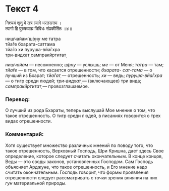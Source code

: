 # Текст 4

निश्चयं शृणु मे तत्र त्यागे भरतसत्तम ।  
त्यागो हि पुरुषव्याघ्र त्रिविधः संप्रकीर्तितः ॥४॥

ниш́чайам̇ ш́р̣н̣у ме татра  
тйа̄ге бхарата-саттама  
тйа̄го хи пуруша-вйа̄гхра  
три-видхат̣ сампракӣртитат̣

_ниш́чайам_ — несомненно; _ш́р̣н̣у_ — услышь; _ме_ — от Меня; _татра_ — там; _тйа̄ге_ — в том, что касается отрешенности; _бхарата- сат-тама_ — о лучший из Бхарат; _тйа̄гат̣_ — отрешенность; _хи_ — ведь; _пуруша-вйа̄гхра_ — о тигр среди людей; _три-видхат̣_ — (включающее) три вида; _сампракӣртитат̣_ — провозглашаемое.

### Перевод:

О лучший из рода Бхараты, теперь выслушай Мое мнение о том, что такое отрешенность. О тигр среди людей, в писаниях говорится о трех видах отрешенности.

### Комментарий:

Хотя существует множество различных мнений по поводу того, что такое отрешенность, Верховный Господь, Шри Кришна, дает здесь Свое определение, которое следует считать окончательным. В конце концов, Веды — это своды законов, установленных Господом. Сам Господь объясняет Арджуне, что такое отрешенность, и Его мнение надо считать окончательным. Господь говорит, что формы проявления отрешенности следует рассматривать с точки зрения влияния на них _гун_ материальной природы.